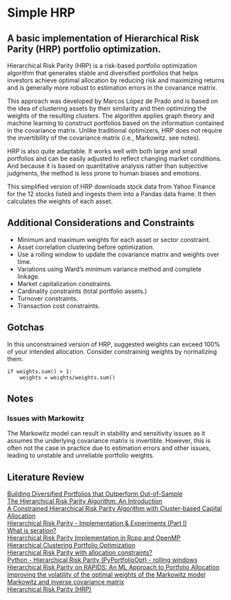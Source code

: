 # Simple HRP
 ## A basic implementation of Hierarchical Risk Parity (HRP) portfolio optimization.  

Hierarchical Risk Parity (HRP) is a risk-based portfolio optimization algorithm that generates stable and diversified portfolios that helps investors achieve optimal allocation by reducing risk and maximizing returns and is generally more robust to estimation errors in the covariance matrix.

This approach was developed by Marcos López de Prado and is based on the idea of clustering assets by their similarity and then optimizing the weights of the resulting clusters. The algorithm applies graph theory and machine learning to construct portfolios based on the information contained in the covariance matrix. Unlike traditional optimizers, HRP does not require the invertibility of the covariance matrix (i.e., Markowitz. see notes). 

HRP is also quite adaptable. It works well with both large and small portfolios and can be easily adjusted to reflect changing market conditions. And because it is based on quantitative analysis rather than subjective judgments, the method is less prone to human biases and emotions. 

This simplified version of HRP downloads stock data from Yahoo Finance for the 12 stocks listed and ingests them into a Pandas data frame. It then calculates the weights of each asset.

## Additional Considerations and Constraints
- Minimum and maximum weights for each asset or sector constraint.
- Asset correlation clustering before optimization.
- Use a rolling window to update the covariance matrix and weights over time.
- Variations using Ward’s minimum variance method and complete linkage.
- Market capitalization constraints.
- Cardinality constraints (total portfolio assets.)
- Turnover constraints.
- Transaction cost constraints.

## Gotchas
In this unconstrained version of HRP, suggested weights can exceed 100% of your intended allocation. Consider constraining weights by normalizing them.   

    if weights.sum() > 1:  
        weights = weights/weights.sum()
 
## Notes
### Issues with Markowitz
The Markowitz model can result in stability and sensitivity issues as it assumes the underlying covariance matrix is invertible. However, this is often not the case in practice due to estimation errors and other issues, leading to unstable and unreliable portfolio weights.

## Literature Review
[Building Diversified Portfolios that Outperform Out-of-Sample](https://papers.ssrn.com/sol3/papers.cfm?abstract_id=2708678)  
[The Hierarchical Risk Parity Algorithm: An Introduction](https://hudsonthames.org/an-introduction-to-the-hierarchical-risk-parity-algorithm/)  
[A Constrained Hierarchical Risk Parity Algorithm with Cluster-based Capital Allocation](https://ideas.repec.org/p/sza/wpaper/wpapers328.html)  
[Hierarchical Risk Parity - Implementation & Experiments (Part I)](https://gmarti.gitlab.io/qfin/2018/10/02/hierarchical-risk-parity-part-1.html)  
[What is seration?](http://www.atgc-montpellier.fr/permutmatrix/manual/SeriationCorps.htm)  
[Hierarchical Risk Parity Implementation in Rcpp and OpenMP](https://gallery.rcpp.org/articles/hierarchical-risk-parity/)  
[Hierarchical Clustering Portfolio Optimization](https://riskfolio-lib.readthedocs.io/en/latest/hcportfolio.html)  
[Hierarchical Risk Parity with allocation constraints?](https://quant.stackexchange.com/questions/37065/hierarchical-risk-parity-with-allocation-constraints)  
[Python - Hierarchical Risk Parity (PyPortfolioOpt) - rolling windows](https://stackoverflow.com/questions/64668684/python-hierarchical-risk-parity-pyportfolioopt-rolling-windows) 
[Hierarchical Risk Parity on RAPIDS: An ML Approach to Portfolio Allocation](https://developer.nvidia.com/blog/hierarchical-risk-parity-on-rapids-an-ml-approach-to-portfolio-allocation/)  
[Improving the volatility of the optimal weights of the Markowitz model](https://www.tandfonline.com/doi/full/10.1080/1331677X.2021.1981963)  
[Markowitz and inverse covariance matrix](https://stats.stackexchange.com/questions/534035/markowitz-and-inverse-covariance-matrix)  
[Hierarchical Risk Parity (HRP)](https://breakingdownfinance.com/finance-topics/modern-portfolio-theory/hierarchical-risk-parity/)





